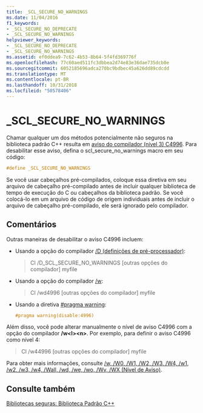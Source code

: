```yaml
---
title: _SCL_SECURE_NO_WARNINGS
ms.date: 11/04/2016
f1_keywords:
- _SCL_SECURE_NO_DEPRECATE
- _SCL_SECURE_NO_WARNINGS
helpviewer_keywords:
- _SCL_SECURE_NO_DEPRECATE
- _SCL_SECURE_NO_WARNINGS
ms.assetid: ef0ddea9-7c62-4b53-8b64-5f4fd369776f
ms.openlocfilehash: 77c60aed511fc3dbbea2d74e83e36dae735dcb0e
ms.sourcegitcommit: 6052185696adca270bc9bdbec45a626dd89cdcdd
ms.translationtype: MT
ms.contentlocale: pt-BR
ms.lasthandoff: 10/31/2018
ms.locfileid: "50578406"
---
```

# <a name="sclsecurenowarnings"></a>_SCL_SECURE_NO_WARNINGS

Chamar qualquer um dos métodos potencialmente não seguros na biblioteca padrão C++ resulta em [aviso do compilador (nível 3) C4996](../error-messages/compiler-warnings/compiler-warning-level-3-c4996.md). Para desabilitar esse aviso, defina o scl_secure_no_warnings macro em seu código:

```cpp
#define _SCL_SECURE_NO_WARNINGS
```

Se você usar cabeçalhos pré-compilados, coloque essa diretiva em seu arquivo de cabeçalho pré-compilado antes de incluir qualquer biblioteca de tempo de execução do C ou cabeçalhos da biblioteca padrão. Se você colocá-lo em um arquivo de código de origem individuais antes de incluir o arquivo de cabeçalho pré-compilado, ele será ignorado pelo compilador.

## <a name="remarks"></a>Comentários

Outras maneiras de desabilitar o aviso C4996 incluem:

- Usando a opção do compilador [/D (definições de pré-processador)](../build/reference/d-preprocessor-definitions.md):

   > Cl /D_SCL_SECURE_NO_WARNINGS [outras opções do compilador] myfile

- Usando a opção do compilador [/w](../build/reference/compiler-option-warning-level.md):

   > Cl /wd4996 [outras opções do compilador] myfile

- Usando a diretiva [#pragma warning](../preprocessor/warning.md):

   ```cpp
   #pragma warning(disable:4996)
   ```

Além disso, você pode alterar manualmente o nível de aviso C4996 com a opção do compilador **/w\<l>\<n>**. Por exemplo, para definir o aviso C4996 como nível 4:

> Cl /w44996 [outras opções do compilador] myfile

Para obter mais informações, consulte [/w, /W0, /W1, /W2, /W3, /W4, /w1, /w2, /w3, /w4, /Wall, /wd, /we, /wo, /Wv, /WX (Nível de Aviso)](../build/reference/compiler-option-warning-level.md).

## <a name="see-also"></a>Consulte também

[Bibliotecas seguras: Biblioteca Padrão C++](../standard-library/safe-libraries-cpp-standard-library.md)<br/>
